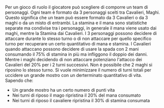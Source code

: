 Per un gioco di ruolo il giocatore può scegliere di comporre un team di personaggi.
Ogni team è formato da 3 personaggi scelti tra Cavalieri, Maghi. Questo significa che un team può essere formato da 3 Cavalieri o da 3 maghi o da un misto di entrambi. 
La stamina e il mana sono statistiche separate ma condivise tra i personaggi, in generale
il mana viene usato dai maghi, mentre la Stamina dai Cavalieri.
I 3 personaggi possono decidere di attaccare durante lo stesso turno o di non attaccare per quello specifico turno per recuperare un certo quantitativo di mana e stamina.
I Cavalieri quando attaccano possono decidere di usare la spada con 2 mani consumando il 75% di stamina in più ma infliggono il doppio dei danni. Mentre i maghi decidendo di non attaccare potenziano l'attacco dei Cavalieri del 20% per i 2 turni successivi. Non è possibile che 2 maghi si riposino lo stesso turno. Si vuole minimizzare il numero di turni totali per uccidere un grande mostro con un derterminato quantitativo di vita. Sapendo che:
- Un grande mostro ha un certo numero di punti vita
- Nei turni di riposo il mago ripristina il 20% del mana consumato
- Nei turni di riposo il cavaliere ripristina il 30% di stamina consumata

